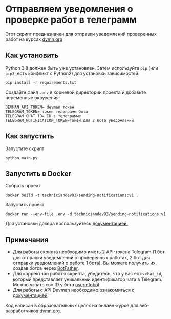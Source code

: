 # Отправляем уведомления о проверке работ в телеграмм

Этот скрипт предназначен для отправки уведомлений проверенных работ на курсах [dvmn.org](https://dvmn.org/)

## Как установить

Python 3.8 должен быть уже установлен.
Затем используйте `pip` (или `pip3`, есть конфликт с Python2) для установки зависимостей:
```
pip install -r requirements.txt
```

Создайте файл `.env` в корневой директории проекта и добавьте переменные окружения:

```
DEVMAN_API_TOKEN= devman токен
TELEGRAM_TOKEN= токен телеграмм бота
TELEGRAM_CHAT_ID= ID в телеграмме
TELEGRAM_NOTIFICATION_TOKEN=токен для 2 бота уведомлений
```
## Как запустить
Запустите скрипт
```
python main.py
```

## Запустить в Docker
Собрать проект
```
docker build -t techniciandev93/sending-notifications:v1 .
```
Запустить проект
```
docker run --env-file .env -d techniciandev93/sending-notifications:v1
```
Для установки докера воспользуйтесь [документацией.](https://docs.docker.com/engine/install/)
## Примечания

- Для работы скрипта необходимо иметь 2 API-токена Telegram (1 бот для отправки уведомлений о проверенных работах, 2 бот для отправки уведомлений о работе 1 бота). Вы можете получить их, создав ботов через [BotFather](https://core.telegram.org/bots#botfather).
- Для корректной работы скрипта, убедитесь, что у вас есть `chat_id`, который представляет уникальный идентификатор чата в Telegram. Можно узнать сво ID  у бота [userinfobot](https://t.me/userinfobot).
- Для работы с API Devman необходимо ознакомиться с [документацией](https://dvmn.org/api/docs/).

Код написан в образовательных целях на онлайн-курсе для веб-разработчиков [dvmn.org](https://dvmn.org/).